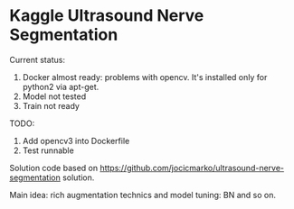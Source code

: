 # Kaggle Ultrasound Nerve Segmentation

Current status:
1. Docker almost ready: problems with opencv.
It's installed only for python2 via apt-get.
2. Model not tested
3. Train not ready

TODO:
1. Add opencv3 into Dockerfile
2. Test runnable

Solution code based on https://github.com/jocicmarko/ultrasound-nerve-segmentation solution.

Main idea: rich augmentation technics and model tuning: BN and so on.


